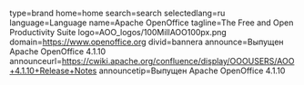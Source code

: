 type=brand
home=home
search=search
selectedlang=ru
language=Language
name=Apache OpenOffice
tagline=The Free and Open Productivity Suite
logo=AOO_logos/100MillAOO100px.png
domain=https://www.openoffice.org
divid=bannera
announce=Выпущен Apache OpenOffice 4.1.10
announceurl=https://cwiki.apache.org/confluence/display/OOOUSERS/AOO+4.1.10+Release+Notes
announcetip=Выпущен Apache OpenOffice 4.1.10
~~~~~~
